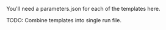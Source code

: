 You'll need a parameters.json for each of the templates here. 

TODO: Combine templates into single run file. 

